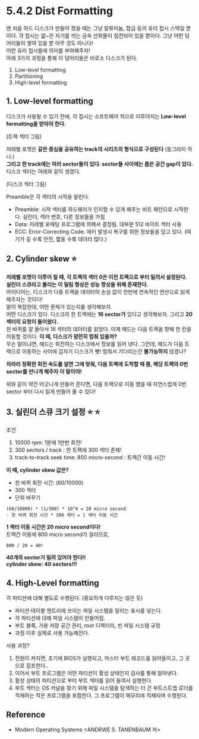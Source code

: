 # 5.4.2 Dist Formatting
맨 처음 하드 디스크가 만들어 졌을 때는 그냥 알류미늄, 합금 등의 유리 접시 스택일 뿐이다. 각 접시는 얇~은 자기를 띄는 금속 산화물이 침전되어 있을 뿐이다. 그냥 어떤 덩어리들이 쌓여 있을 뿐 아무 것도 아니다! <br>
이런 유리 접시들에 의미를 부여해주자! <br>
아래 3가지 과정을 통해 이 덩어리들은 비로소 디스크가 된다.  
1. Low-level formatting
2. Partitioning
3. High-level formatting



## 1. Low-level formatting
디스크가 사용될 수 있기 전에, 각 접시는 소프트웨어 적으로 이루어지는 **Low-level formatting을 받아야 한다.** <br>

(트렉 섹터 그림)

저레벨 포멧은 **같은 중심을 공유하는 track의 시리즈의 형식으로 구성된다** (동그라미 하나.) <br> 
**그리고 한 track에는 여러 sector들이 있다. sector들 사이에는 좁은 공간 gap이 있다.**
디스크 섹터는 아래와 같이 생겼다. <br>

(디스크 섹터 그림)

Preamble은 각 섹터의 시작을 알린다.
- Preamble: 시작 섹터를 하드웨어가 인지할 수 있게 해주는 비트 패턴으로 시작한다. 실린더, 섹터 번호, 다른 정보들을 가짐
- Data: 저레벨 포매팅 프로그램에 의해서 결정됨. 대부분 512 바이트 섹터 사용
- ECC: Error-Correcting Code. 에러 발생시 복구를 위한 정보들을 담고 있다. (여기가 길 수록 안전, 짧을 수록 데이터 많다.)


## 2. Cylinder skew :star:
**저레벨 포멧이 이루어 질 때, 각 트랙의 섹터 0은 이전 트랙으로 부터 밀려서 설정된다.** <br>
**실린더 스큐라고 불리는 이 밀림 형상은 성능 향상을 위해 존재한다.** <br>
아이디어는, 디스크가 다중 트랙을 데이터의 손실 없이 한번에 연속적인 연산으로 읽게 해주자는 것이다! <br>
말이 복잡한데, 어떤 문제가 있는지를 생각해보자. <br>
어떤 디스크가 있다. 디스크의 한 트랙에는 **16 sector가** 있다고 생각해보자. 그리고 **20 섹터의 요청이 들어왔다.** <br>
한 바퀴를 잘 돌아서 16 섹터의 데이터를 읽었다. 이제 헤드는 다음 트랙을 향해 한 칸을 이동할 것이다. **이 때, 디스크가 얌전히 멈춰 있을까?** <br> 
무슨 말이냐면, 헤드는 회전하는 디스크에서 정보를 읽어 낸다. 그런데, 헤드가 다음 트랙으로 이동하는 사이에 갑자기 디스크가 빳! 멈춰서 기다리는건 **불가능하지** 않겠나? <br> 

**차라리 정확한 회전 속도를 알면 그에 맞춰, 다음 트랙에 도착할 때 쯤, 해당 트랙의 0번 sector를 만나게 해주자 이 말이야!** <br>


위와 같이 약간 어긋나게 만들어 준다면, 다음 트랙으로 이동 했을 때 자연스럽게 0번 sector 부터 다시 읽게 만들어 줄 수 있다!

## 3. 실린더 스큐 크기 설정 :star: :star:
조건
1. 10000 rpm: 1분에 1만번 회전!
2. 300 sectors / track : 한 트랙에 300 섹터 존재!
3. track-to-track seek time: 800 micro-second : 트랙간 이동 시간! <br>
   
**이 때, cylinder skew 값은?**
- 한 바퀴 회전 시간: (60/10000)
- 300 섹터
- 단위 바꾸기

```
(60/10000) * (1/300) * 10^6 = 20 micro second
- 한 바퀴 회전 시간 * 300 섹터 = 1 섹터 이동 시간
```
**1 섹터 이동 시간은 20 micro second이다!** <br>
트랙간 이동에 800 micro second가 걸리므로, 
```
800 / 20 = 40!
```
**40개의 sector가 밀려 있어야 한다!!** <Br>
**cylinder skew: 40 sectors!!!**

## 4. High-Level formatting
각 파티션에 대해 별도로 수행된다. (중요하게 다루지는 않은 듯)
- 파티션 테이블 엔트리에 쓰이는 파일 시스템을 알리는 표시를 넣는다.
- 각 파티션에 대해 파일 시스템이 만들어짐.
- 부트 블록, 가용 저장 공간 관리, root 디렉터리, 빈 파일 시스템 규정
- 과정 이후 실제로 사용 가능해진다.


사용 과정?

1. 전원이 켜지면, 초기에 BIOS가 실행되고, 마스터 부트 레코드를 읽어들이고, 그 곳으로 점프한다.. <br>
2. 이어서 부트 프로그램은 어떤 파티션이 활성 상태인지 검사를 통해 알아낸다.
3. 활성 상태의 파티션으로 부터 부트 섹터를 읽어 들여서 실행한다
4. 부트 섹터는 OS 커널을 찾기 위해 파일 시스템을 탐색하는 더 큰 부트스트랩 로더를 적재하는 작은 프로그램을 포함한다. 그 프로그램이 메모리에 적재되며 수행된다.

## Reference
- Modern Operating Systems <ANDRWE S. TANENBAUM 저>

